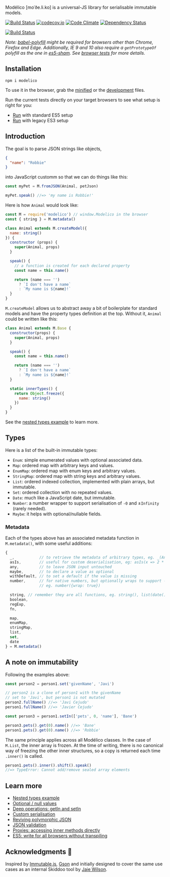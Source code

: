 Modélico \[moˈðe.li.ko\] is a universal-JS library for serialisable immutable
models.

[![Build Status](https://travis-ci.org/javiercejudo/modelico.svg?branch=master)](https://travis-ci.org/javiercejudo/modelico)
[![codecov.io](https://codecov.io/github/javiercejudo/modelico/coverage.svg?branch=master)](https://codecov.io/github/javiercejudo/modelico?branch=master)
[![Code Climate](https://codeclimate.com/github/javiercejudo/modelico/badges/gpa.svg)](https://codeclimate.com/github/javiercejudo/modelico)
[![Dependency Status](https://gemnasium.com/badges/github.com/javiercejudo/modelico.svg)](https://gemnasium.com/github.com/javiercejudo/modelico)

[![Build Status](https://saucelabs.com/browser-matrix/modelico.svg)](https://saucelabs.com/u/modelico)

*Note: [babel-polyfill](https://babeljs.io/docs/usage/polyfill/) might be
required for browsers other than Chrome, Firefox and Edge. Additionally, IE 9
and 10 also require a `getPrototypeOf` polyfill as the one in [es5-sham](https://github.com/es-shims/es5-shim#shams).
See [browser tests](test/browser) for more details.*

## Installation

    npm i modelico

To use it in the browser, grab the [minified](dist/modelico.min.js) or the
[development](dist/modelico.js) files.

Run the current tests directly on your target browsers to see what setup is
right for you:

- [Run](https://rawgit.com/javiercejudo/modelico/master/test/browser/index.html) with standard ES5 setup
- [Run](https://rawgit.com/javiercejudo/modelico/master/test/browser/ie9_10.html) with legacy ES3 setup

## Introduction

The goal is to parse JSON strings like
objects,

```JSON
{
  "name": "Robbie"
}
```

into JavaScript customm so that we can do things like this:

```js
const myPet = M.fromJSON(Animal, petJson)

myPet.speak() //=> 'my name is Robbie!'
```

Here is how `Animal` would look like:

```js
const M = require('modelico') // window.Modelico in the browser
const { string } = M.metadata()

class Animal extends M.createModel({
  name: string()
}) {
  constructor (props) {
    super(Animal, props)
  }

  speak() {
    // a function is created for each declared property
    const name = this.name()

    return (name === '')
      ? `I don't have a name`
      : `My name is ${name}!`
  }
}
```

`M.createModel` allows us to abstract away a bit of boilerplate for standard
models and have the property types definition at the top. Without it, `Animal`
could be written like this:

```js
class Animal extends M.Base {
  constructor(props) {
    super(Animal, props)
  }

  speak() {
    const name = this.name()

    return (name === '')
      ? `I don't have a name`
      : `My name is ${name}!`
  }

  static innerTypes() {
    return Object.freeze({
      name: string()
    })
  }
}
```

See the [nested types example](docs/nested_types_example.md) to learn more.

## Types

Here is a list of the built-in immutable types:

- `Enum`: simple enumerated values with optional associated data.
- `Map`: ordered map with arbitrary keys and values.
- `EnumMap`: ordered map with enum keys and arbitrary values.
- `StringMap`: ordered map with string keys and arbitrary values.
- `List`: ordered indexed collection, implemented with plain arrays, but immutable.
- `Set`: ordered collection with no repeated values.
- `Date`: much like a JavaScript date, but immutable.
- `Number`: a number wrapper to support serialisation of `-0` and ±`Infinity` (rarely needed).
- `Maybe`: it helps with optional/nullable fields.

### Metadata

Each of the types above has an associated metadata
function in `M.metadata()`, with some useful additions:

```js
{
  _,           // to retrieve the metadata of arbitrary types, eg. _(Animal)
  asIs,        // useful for custom deserialisation, eg: asIs(x => 2 * x) to double numbers in JSON
  any,         // to leave JSON input untouched
  maybe,       // to declare a value as optional
  withDefault, // to set a default if the value is missing
  number,      // for native numbers, but optionally wraps to support -0 and ±Infinity
               // eg. number({wrap: true})

  string, // remember they are all functions, eg. string(), list(date())
  boolean,
  regExp,
  fn,

  map,
  enumMap,
  stringMap,
  list,
  set,
  date
} = M.metadata()
```

## A note on immutability

Following the examples above:

```js
const person2 = person1.set('givenName', 'Javi')

// person2 is a clone of person1 with the givenName
// set to 'Javi', but person1 is not mutated
person2.fullName() //=> 'Javi Cejudo'
person1.fullName() //=> 'Javier Cejudo'

const person3 = person1.setIn(['pets', 0, 'name'], 'Bane')

person3.pets().get(0).name() //=> 'Bane'
person1.pets().get(0).name() //=> 'Robbie'
```

The same principle applies across all Modélico classes. In the case of
`M.List`, the inner array is frozen. At the time of writing, there is no
canonical way of freezing the other inner structures, so a copy is returned
each time `.inner()` is called.

```js
person1.pets().inner().shift().speak()
//=> TypeError: Cannot add/remove sealed array elements
```

## Learn more

- [Nested types example](docs/nested_types_example.md)
- [Optional / null values](docs/optional_values.md)
- [Deep operations: getIn and setIn](docs/deep_operations.md)
- [Custom serialisation](docs/custom_serialisation.md)
- [Reviving polymorphic JSON](docs/reviving_polymorphic_json.md)
- [JSON validation](docs/json_validation.md)
- [Proxies: accessing inner methods directly](docs/proxies.md)
- [ES5: write for all browsers without transpiling](docs/es5.md)

## Acknowledgments :bow:

Inspired by [Immutable.js](https://github.com/facebook/immutable-js),
[Gson](https://github.com/google/gson) and initially designed to cover
the same use cases as an internal Skiddoo tool by
[Jaie Wilson](https://github.com/jaiew).
